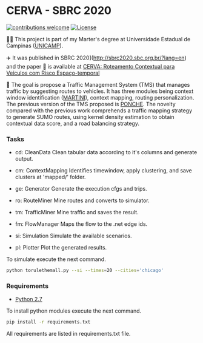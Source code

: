 # CERVA - SBRC 2020

[![contributions welcome](https://img.shields.io/badge/contributions-welcome-brightgreen.svg?style=flat)](https://github.com/lucaslzl/cerva/issues)
[![License](https://img.shields.io/badge/License-Apache%202.0-blue.svg)](https://opensource.org/licenses/Apache-2.0)

:man_student: This project is part of my Marter's degree at Universidade Estadual de Campinas ([UNICAMP](https://ic.unicamp.br/)). 

:airplane: It was published in SBRC 2020](http://sbrc2020.sbc.org.br/?lang=en) and the paper :notebook: is available at [CERVA: Roteamento Contextual para Veículos com Risco Espaço-temporal](https://sol.sbc.org.br/index.php/sbrc/article/view/12296)

:car: The goal is propose a Traffic Management System (TMS) that manages traffic by suggesting routes to vehicles. It has three modules being context window identification ([MARTINI](https://github.com/lucaslzl/martini)), context mapping, routing personalization. The previous version of the TMS proposed is [PONCHE](https://github.com/lucaslzl/ponche). The novelty compared with the previous work comprehends a traffic mapping strategy to generate SUMO routes, using kernel density estimation to obtain contextual data score, and a road balancing strategy.

### Tasks

- cd: CleanData
Clean tabular data according to it's columns and generate output.

- cm: ContextMapping
Identifies timewindow, apply clustering, and save clusters at 'mapped/' folder.

- ge: Generator
Generate the execution cfgs and trips.

- ro: RouteMiner
Mine routes and converts to simulator.

- tm: TrafficMiner
Mine traffic and saves the result.

- fm: FlowManager
Maps the flow to the .net edge ids.

- si: Simulation
Simulate the available scenarios.

- pl: Plotter
Plot the generated results.


To simulate execute the next command.

```bash
python torulethemall.py --si --times=20 --cities='chicago'
```

### Requirements

- [Python 2.7](https://www.python.org/downloads/)

To install python modules execute the next command.

```bash
pip install -r requirements.txt
```

All requirements are listed in requirements.txt file.